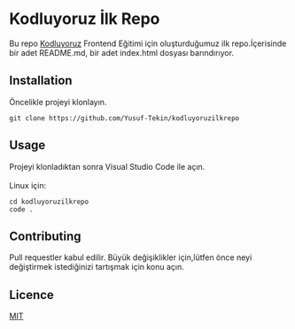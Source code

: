 # Kodluyoruz İlk Repo

Bu repo [Kodluyoruz](https://kodluyoruz.org) Frontend Eğitimi için oluşturduğumuz ilk repo.İçerisinde bir adet README.md, bir adet index.html dosyası barındırıyor.

## **Installation**
Öncelikle projeyi klonlayın.
```
git clone https://github.com/Yusuf-Tekin/kodluyoruzilkrepo
```

## **Usage**
Projeyi klonladıktan sonra Visual Studio Code ile açın.
<br/>
<br />
Linux için:
```
cd kodluyoruzilkrepo
code .
```


## **Contributing**
Pull requestler kabul edilir. Büyük değişiklikler için,lütfen önce neyi değiştirmek istediğinizi tartışmak için konu açın.

## **Licence**
[MIT](https://mitlicense.com)
